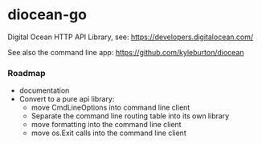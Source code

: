 diocean-go
==========

Digital Ocean HTTP API Library, see: https://developers.digitalocean.com/

See also the command line app: https://github.com/kyleburton/diocean


### Roadmap

- documentation
- Convert to a pure api library:
    - move CmdLineOptions into command line client
    - Separate the command line routing table into its own library
    - move formatting into the command line client
    - move os.Exit calls into the command line client
